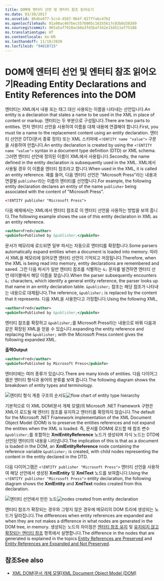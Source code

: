 ```yaml
---
title: DOM에 엔터티 선언 및 엔터티 참조 읽어오기
ms.date: 03/30/2017
ms.assetid: 86dba977-5cc4-4567-964f-027ffabc47b2
ms.openlocfilehash: 01a90ac467bec5576005c16355617c03b6d38389
ms.sourcegitcommit: 965a5af7918acb0a3fd3baf342e15d511ef75188
ms.translationtype: HT
ms.contentlocale: ko-KR
ms.lasthandoff: 11/18/2020
ms.locfileid: "94818715"
---
```

# <a name="reading-entity-declarations-and-entity-references-into-the-dom"></a><span data-ttu-id="06fc7-102">DOM에 엔터티 선언 및 엔터티 참조 읽어오기</span><span class="sxs-lookup"><span data-stu-id="06fc7-102">Reading Entity Declarations and Entity References into the DOM</span></span>
<span data-ttu-id="06fc7-103">엔터티는 XML에서 내용 또는 태그 대신 사용되는 이름을 나타내는 선언입니다.</span><span class="sxs-lookup"><span data-stu-id="06fc7-103">An entity is a declaration that states a name to be used in the XML in place of content or markup.</span></span> <span data-ttu-id="06fc7-104">엔터티는 두 부분으로 구성됩니다.</span><span class="sxs-lookup"><span data-stu-id="06fc7-104">There are two parts to entities.</span></span> <span data-ttu-id="06fc7-105">먼저 엔터티 선언을 사용하여 이름을 대체 내용에 연결해야 합니다.</span><span class="sxs-lookup"><span data-stu-id="06fc7-105">First, you must tie a name to the replacement content using an entity declaration.</span></span> <span data-ttu-id="06fc7-106">엔터티 선언은 DTD(문서 종류 정의) 또는 XML 스키마에 `<!ENTITY name "value">` 구문을 사용하여 만듭니다.</span><span class="sxs-lookup"><span data-stu-id="06fc7-106">An entity declaration is created by using the `<!ENTITY name "value">` syntax in a document type definition (DTD) or XML schema.</span></span> <span data-ttu-id="06fc7-107">그러면 엔터티 선언에 정의된 이름이 XML에서 사용됩니다.</span><span class="sxs-lookup"><span data-stu-id="06fc7-107">Secondly, the name defined in the entity declaration is subsequently used in the XML.</span></span> <span data-ttu-id="06fc7-108">XML에서 사용될 경우 이 이름을 엔터티 참조라고 합니다.</span><span class="sxs-lookup"><span data-stu-id="06fc7-108">When used in the XML, it is called an entity reference.</span></span> <span data-ttu-id="06fc7-109">예를 들어, 다음 엔터티 선언은 "Microsoft Press"라는 내용과 연결될 `publisher`라는 이름의 엔터티를 선언합니다.</span><span class="sxs-lookup"><span data-stu-id="06fc7-109">For example, the following entity declaration declares an entity of the name `publisher` being associated with the content of "Microsoft Press".</span></span>  
  
```xml  
<!ENTITY publisher "Microsoft Press">  
```  
  
 <span data-ttu-id="06fc7-110">다음 예제에서는 XML에서 엔터티 참조로 이 엔터티 선언을 사용하는 방법을 보여 줍니다.</span><span class="sxs-lookup"><span data-stu-id="06fc7-110">The following example shows the use of this entity declaration in XML as an entity reference.</span></span>  
  
```xml  
<author>Fred</author>  
<pubinfo>Published by &publisher;</pubinfo>  
```  
  
 <span data-ttu-id="06fc7-111">문서가 메모리에 로드되면 일부 파서는 자동으로 엔터티를 확장합니다.</span><span class="sxs-lookup"><span data-stu-id="06fc7-111">Some parsers automatically expand entities when a document is loaded into memory.</span></span> <span data-ttu-id="06fc7-112">따라서 XML을 메모리에 읽어오면 엔터티 선언이 기억되고 저장됩니다.</span><span class="sxs-lookup"><span data-stu-id="06fc7-112">Therefore, when the XML is being read into memory, entity declarations are remembered and saved.</span></span> <span data-ttu-id="06fc7-113">그런 다음 파서가 일반 엔터티 참조를 식별하는 `&;` 문자를 발견하면 엔터티 선언 테이블에서 해당 이름을 찾습니다.</span><span class="sxs-lookup"><span data-stu-id="06fc7-113">When the parser subsequently encounters `&;` characters, which identify a general entity reference, the parser looks up that name in an entity declaration table.</span></span> <span data-ttu-id="06fc7-114">`&publisher;` 참조는 해당 참조가 나타내는 내용으로 대체됩니다.</span><span class="sxs-lookup"><span data-stu-id="06fc7-114">The reference, `&publisher;` is replaced by the content that it represents.</span></span> <span data-ttu-id="06fc7-115">다음 XML을 사용한다고 가정합니다.</span><span class="sxs-lookup"><span data-stu-id="06fc7-115">Using the following XML,</span></span>  
  
```xml  
<author>Fred</author>  
<pubinfo>Published by &publisher;</pubinfo>  
```  
  
 <span data-ttu-id="06fc7-116">엔터티 참조를 확장하고 `&publisher;`를 Microsoft Press라는 내용으로 바꿔 다음과 같은 확장된 XML을 얻을 수 있습니다.</span><span class="sxs-lookup"><span data-stu-id="06fc7-116">expanding the entity reference and replacing the `&publisher;` with the Microsoft Press content gives the following expanded XML.</span></span>  
  
 <span data-ttu-id="06fc7-117">**출력**</span><span class="sxs-lookup"><span data-stu-id="06fc7-117">**Output**</span></span>  
  
```xml  
<author>Fred</author>  
<pubinfo>Published by Microsoft Press</pubinfo>  
```  
  
 <span data-ttu-id="06fc7-118">엔터티에는 여러 종류가 있습니다.</span><span class="sxs-lookup"><span data-stu-id="06fc7-118">There are many kinds of entities.</span></span> <span data-ttu-id="06fc7-119">다음 다이어그램은 엔터티 형식과 용어의 분류를 보여 줍니다.</span><span class="sxs-lookup"><span data-stu-id="06fc7-119">The following diagram shows the breakdown of entity types and terminology.</span></span>  
  
 <span data-ttu-id="06fc7-120">![엔터티 형식 계층 구조의 순서도](media/entity-hierarchy.gif "Entity_hierarchy")</span><span class="sxs-lookup"><span data-stu-id="06fc7-120">![flow chart of entity type hierarchy](media/entity-hierarchy.gif "Entity_hierarchy")</span></span>  
  
 <span data-ttu-id="06fc7-121">기본적으로 이 XML DOM(문서 개체 모델)의 Microsoft .NET Framework 구현은 XML이 로드될 때 엔터티 참조를 유지하고 엔터티를 확장하지 않습니다.</span><span class="sxs-lookup"><span data-stu-id="06fc7-121">The default for the Microsoft .NET Framework implementation of the XML Document Object Model (DOM) is to preserve the entities references and not expand the entities when the XML is loaded.</span></span> <span data-ttu-id="06fc7-122">즉, 문서를 DOM에 로드할 때 참조 변수 `&publisher;`를 포함하는 **XmlEntityReference** 노드가 생성되며 자식 노드는 DTD에 선언된 엔터티의 내용을 나타냅니다.</span><span class="sxs-lookup"><span data-stu-id="06fc7-122">The implication of this is that as a document is loaded in the DOM, an **XmlEntityReference** node containing the reference variable `&publisher;` is created, with child nodes representing the content in the entity declared in the DTD.</span></span>  
  
 <span data-ttu-id="06fc7-123">다음 다이어그램은 `<!ENTITY publisher "Microsoft Press">` 엔터티 선언을 사용하여 해당 선언에서 생성된 **XmlEntity** 및 **XmlText** 노드를 보여줍니다.</span><span class="sxs-lookup"><span data-stu-id="06fc7-123">Using the `<!ENTITY publisher "Microsoft Press">` entity declaration, the following diagram shows the **XmlEntity** and **XmlText** nodes created from this declaration.</span></span>  
  
 <span data-ttu-id="06fc7-124">![엔터티 선언에서 만든 노드](media/xml-entitydeclaration-node2.png "xml_entitydeclaration_node2")</span><span class="sxs-lookup"><span data-stu-id="06fc7-124">![nodes created from entity declaration](media/xml-entitydeclaration-node2.png "xml_entitydeclaration_node2")</span></span>  
  
 <span data-ttu-id="06fc7-125">엔터티 참조가 확장되는 경우와 그렇지 않은 경우에 메모리의 DOM 트리에 생성되는 노드가 달라집니다.</span><span class="sxs-lookup"><span data-stu-id="06fc7-125">The differences when entity references are expanded and when they are not makes a difference in what nodes are generated in the DOM tree, in memory.</span></span> <span data-ttu-id="06fc7-126">생성되는 노드의 차이점은 [엔터티 참조 유지](entity-references-are-preserved.md) 및 [유지되지 않고 확장되는 엔터티 참조](entity-references-are-expanded-and-not-preserved.md) 항목에서 설명합니다.</span><span class="sxs-lookup"><span data-stu-id="06fc7-126">The difference in the nodes that are generated is explained in the topics [Entity References are Preserved](entity-references-are-preserved.md) and [Entity References are Expanded and Not Preserved](entity-references-are-expanded-and-not-preserved.md).</span></span>  
  
## <a name="see-also"></a><span data-ttu-id="06fc7-127">참조</span><span class="sxs-lookup"><span data-stu-id="06fc7-127">See also</span></span>

- [<span data-ttu-id="06fc7-128">XML DOM(문서 개체 모델)</span><span class="sxs-lookup"><span data-stu-id="06fc7-128">XML Document Object Model (DOM)</span></span>](xml-document-object-model-dom.md)

